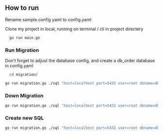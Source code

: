 
## How to run
Rename sample.config yaml to config.yaml

Clone my project in local, running on terminal / cli in project directery

```bash
  go run main.go
```

### Run Migration
Don't forget to adjust the database config, and create a db_order database in config.yaml
```bash
  cd migration/
```

```bash
go run migration.go ./sql "host=localhost port=5432 user=root dbname=db_order password=fatannajuda sslmode=disable" up
```

### Down Migration
```bash
go run migration.go ./sql "host=localhost port=5432 user=root dbname=db_order password=fatannajuda sslmode=disable" down
```

### Create new SQL
```bash
go run migration.go ./sql "host=localhost port=5432 user=root dbname=db_order sslmode=disable" create add_orders_table sql
```